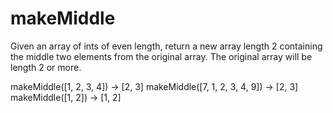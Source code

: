 # makeMiddle

Given an array of ints of even length, return a new array length 2 containing the middle two elements from the original array. The original array will be length 2 or more.


makeMiddle([1, 2, 3, 4]) → [2, 3]
makeMiddle([7, 1, 2, 3, 4, 9]) → [2, 3]
makeMiddle([1, 2]) → [1, 2]
